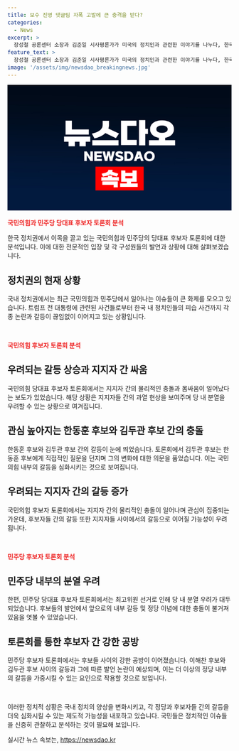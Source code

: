 ```yaml
---
title: 보수 진영 댓글팀 자폭 고발에 큰 충격을 받다?
categories:
  - News
excerpt: >
  장성철 공론센터 소장과 김준일 시사평론가가 미국의 정치인과 관련한 이야기를 나누다, 한국 정치권의 이슈에 대해 이야기하며 한칼토론에 존속해 이야기했습니다. 두 전문가는 트럼프의 사고에 대해 토론하면서 미국 대선에서의 두 후보의 전략 등을 논의했고, 국내 정치인들의 행동과 이슈에 대해서도 다루었습니다. 그들은 군중행동, 댓글팀 폭로, 후보자들의 충돌 및 토론에 대한 분석을 하면서 더 이상 인터뷰 내용을 그대로 이어가며 요약하고 있습니다.
feature_text: >
  장성철 공론센터 소장과 김준일 시사평론가가 미국의 정치인과 관련한 이야기를 나누다, 한국 정치권의 이슈에 대해 이야기하며 한칼토론에 존속해 이야기했습니다. 두 전문가는 트럼프의 사고에 대해 토론하면서 미국 대선에서의 두 후보의 전략 등을 논의했고, 국내 정치인들의 행동과 이슈에 대해서도 다루었습니다. 그들은 군중행동, 댓글팀 폭로, 후보자들의 충돌 및 토론에 대한 분석을 하면서 더 이상 인터뷰 내용을 그대로 이어가며 요약하고 있습니다.
image: '/assets/img/newsdao_breakingnews.jpg'
---
```


<p><img src="/assets/img/newsdao_breakingnews.jpg" alt="ontimetimes 속보" /></p>

<p><b><span style="color: #ee2323;">국민의힘과 민주당 당대표 후보자 토론회 분석</span></b></p>

<p>한국 정치권에서 이목을 끌고 있는 국민의힘과 민주당의 당대표 후보자 토론회에 대한 분석입니다. 이에 대한 전문적인 입장 및 각 구성원들의 발언과 상황에 대해 살펴보겠습니다.</p>

<h2 data-ke-size="size26">정치권의 현재 상황</h2>

<p>국내 정치권에서는 최근 국민의힘과 민주당에서 일어나는 이슈들이 큰 화제를 모으고 있습니다. 트럼프 전 대통령에 관련된 사건들로부터 한국 내 정치인들의 피습 사건까지 각종 논란과 갈등이 끊임없이 이어지고 있는 상황입니다.</p>

<p data-ke-size="size16">&nbsp;</p>

<p><b><span style="color: #ee2323;">국민의힘 후보자 토론회 분석</span></b></p>

<h2 data-ke-size="size26">우려되는 갈등 상승과 지지자 간 싸움</h2>

<p>국민의힘 당대표 후보자 토론회에서는 지지자 간의 물리적인 충돌과 몸싸움이 일어났다는 보도가 있었습니다. 해당 상황은 지지자들 간의 과열 현상을 보여주며 당 내 분열을 우려할 수 있는 상황으로 여겨집니다.</p>

<h2 data-ke-size="size26">관심 높아지는 한동훈 후보와 김두관 후보 간의 충돌</h2>

<p>한동훈 후보와 김두관 후보 간의 갈등이 눈에 띄었습니다. 토론회에서 김두관 후보는 한동훈 후보에게 직접적인 질문을 던지며 그의 변화에 대한 의문을 품었습니다. 이는 국민의힘 내부의 갈등을 심화시키는 것으로 보여집니다.</p>

<h2 data-ke-size="size26">우려되는 지지자 간의 갈등 증가</h2>

<p>국민의힘 후보자 토론회에서는 지지자 간의 물리적인 충돌이 일어나며 관심이 집중되는 가운데, 후보자들 간의 갈등 또한 지지자들 사이에서의 갈등으로 이어질 가능성이 우려됩니다.</p>

<p data-ke-size="size16">&nbsp;</p>

<p><b><span style="color: #ee2323;">민주당 후보자 토론회 분석</span></b></p>

<h2 data-ke-size="size26">민주당 내부의 분열 우려</h2>

<p>한편, 민주당 당대표 후보자 토론회에서는 최고위원 선거로 인해 당 내 분열 우려가 대두되었습니다. 후보들의 발언에서 앞으로의 내부 갈등 및 정당 이념에 대한 충돌이 불거져 있음을 엿볼 수 있었습니다.</p>

<h2 data-ke-size="size26">토론회를 통한 후보자 간 강한 공방</h2>

<p>민주당 후보자 토론회에서는 후보들 사이의 강한 공방이 이어졌습니다. 이해찬 후보와 김두관 후보 사이의 갈등과 그에 따른 발언 논란이 예상되며, 이는 더 이상의 정당 내부의 갈등을 가중시킬 수 있는 요인으로 작용할 것으로 보입니다.</p>

<p data-ke-size="size16">&nbsp;</p>

<p>이러한 정치적 상황은 국내 정치의 양상을 변화시키고, 각 정당과 후보자들 간의 갈등을 더욱 심화시킬 수 있는 제도적 가능성을 내포하고 있습니다. 국민들은 정치적인 이슈들을 신중히 관찰하고 분석하는 것이 필요해 보입니다.</p>
실시간 뉴스 속보는, <a href="https://newsdao.kr" rel="dofollow">https://newsdao.kr</a>



